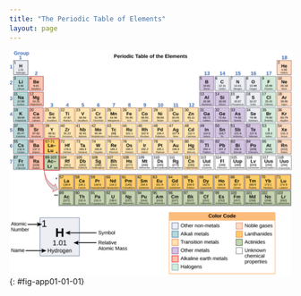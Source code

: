 ```yaml
---
title: "The Periodic Table of Elements"
layout: page
---
```



 ![Periodic Table of Elements](../resources/Figure_00_02_01.jpg){: #fig-app01-01-01}


